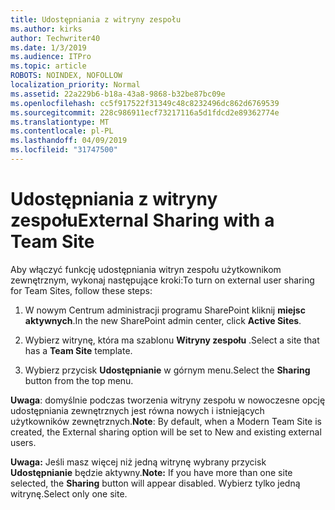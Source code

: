 ```yaml
---
title: Udostępniania z witryny zespołu
ms.author: kirks
author: Techwriter40
ms.date: 1/3/2019
ms.audience: ITPro
ms.topic: article
ROBOTS: NOINDEX, NOFOLLOW
localization_priority: Normal
ms.assetid: 22a229b6-b18a-43a8-9868-b32be87bc09e
ms.openlocfilehash: cc5f917522f31349c48c8232496dc862d6769539
ms.sourcegitcommit: 228c986911ecf73217116a5d1fdcd2e89362774e
ms.translationtype: MT
ms.contentlocale: pl-PL
ms.lasthandoff: 04/09/2019
ms.locfileid: "31747500"
---
```

# <a name="external-sharing-with-a-team-site"></a><span data-ttu-id="19b5a-102">Udostępniania z witryny zespołu</span><span class="sxs-lookup"><span data-stu-id="19b5a-102">External Sharing with a Team Site</span></span>

<span data-ttu-id="19b5a-103">Aby włączyć funkcję udostępniania witryn zespołu użytkownikom zewnętrznym, wykonaj następujące kroki:</span><span class="sxs-lookup"><span data-stu-id="19b5a-103">To turn on external user sharing for Team Sites, follow these steps:</span></span> 
  
1. <span data-ttu-id="19b5a-104">W nowym Centrum administracji programu SharePoint kliknij **miejsc aktywnych**.</span><span class="sxs-lookup"><span data-stu-id="19b5a-104">In the new SharePoint admin center, click **Active Sites**.</span></span>
  
2. <span data-ttu-id="19b5a-105">Wybierz witrynę, która ma szablonu **Witryny zespołu** .</span><span class="sxs-lookup"><span data-stu-id="19b5a-105">Select a site that has a **Team Site** template.</span></span> 
  
3. <span data-ttu-id="19b5a-106">Wybierz przycisk **Udostępnianie** w górnym menu.</span><span class="sxs-lookup"><span data-stu-id="19b5a-106">Select the **Sharing** button from the top menu.</span></span> 
  
 <span data-ttu-id="19b5a-107">**Uwaga**: domyślnie podczas tworzenia witryny zespołu w nowoczesne opcję udostępniania zewnętrznych jest równa nowych i istniejących użytkowników zewnętrznych.</span><span class="sxs-lookup"><span data-stu-id="19b5a-107">**Note**: By default, when a Modern Team Site is created, the External sharing option will be set to New and existing external users.</span></span> 
  
 <span data-ttu-id="19b5a-108">**Uwaga:** Jeśli masz więcej niż jedną witrynę wybrany przycisk **Udostępnianie** będzie aktywny.</span><span class="sxs-lookup"><span data-stu-id="19b5a-108">**Note:** If you have more than one site selected, the **Sharing** button will appear disabled.</span></span> <span data-ttu-id="19b5a-109">Wybierz tylko jedną witrynę.</span><span class="sxs-lookup"><span data-stu-id="19b5a-109">Select only one site.</span></span> 
  

